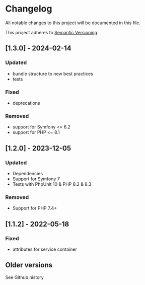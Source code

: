 # Changelog
All notable changes to this project will be documented in this file.

This project adheres to [Semantic Versioning](https://semver.org/spec/v2.0.0.html).

## [1.3.0] - 2024-02-14
### Updated
* bundle structure to new best practices
* tests

### Fixed
* deprecations

### Removed
* support for Symfony <= 6.2
* support for PHP <= 8.1

## [1.2.0] - 2023-12-05
### Updated
* Dependencies
* Support for Symfony 7
* Tests with PhpUnit 10 & PHP 8.2 & 8.3

### Removed
* Support for PHP 7.4+

## [1.1.2] - 2022-05-18
### Fixed
* attributes for service container

## Older versions
See Github history
